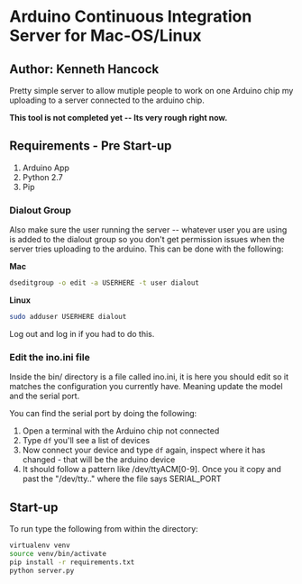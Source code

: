 # Arduino Continuous Integration Server for Mac-OS/Linux
## Author: Kenneth Hancock

Pretty simple server to allow mutiple people to work on one Arduino chip my uploading to a server connected to the arduino chip.

**This tool is not completed yet -- Its very rough right now.**


## Requirements - Pre Start-up
1.  Arduino App 
2.  Python 2.7
3.  Pip 


### Dialout Group
Also make sure the user running the server -- whatever user you are using is added to the dialout group
so you don't get permission issues when the server tries uploading to the arduino.  This can be done with
the following:


**Mac**
```bash
dseditgroup -o edit -a USERHERE -t user dialout
```

**Linux**
```bash
sudo adduser USERHERE dialout
```

Log out and log in if you had to do this.

### Edit the ino.ini file
Inside the bin/ directory is a file called ino.ini, it is here you should edit so it matches the configuration you currently
have.  Meaning update the model and the serial port.

You can find the serial port by doing the following:  
1.  Open a terminal with the Arduino chip not connected  
2.  Type `df` you'll see a list of devices  
3.  Now connect your device and type `df` again, inspect where it has changed - that will be the arduino device  
4.  It should follow a pattern like /dev/ttyACM[0-9].  Once you it copy and past the "/dev/tty.." where the file says SERIAL\_PORT  
## Start-up
To run type the following from within the directory:
```bash
virtualenv venv
source venv/bin/activate
pip install -r requirements.txt
python server.py
```

